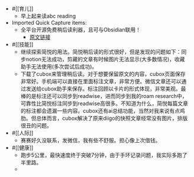 - #[[育儿]]
    - 早上起来读abc reading
- Imported Quick Capture items:
    - 全平台开源免费稍后读利器，且可与Obsidian联用！
        - [原文链接](https://weibo.com/ttarticle/p/show?id=2309404856291217506751)
- #[[技能]]
    - 继续探索简悦的用法。简悦稍后读的形式很好，但是发现的问题如下：同步notion无法成功，剪藏的文章有时候图片无法显示(大多数情况)，收藏助手无法使用(多次尝试后成功)。
    - 下载了cubox来管理稍后读。对于想要保留原文的内容，cubox页面保存非常好。手机端可以直接在里面标注文章，非常方便。微信文章还可以通过发送给cubox助手来保存。标注回顾以卡片的形式体现，非常美观。最棒的是标注还可以同步到readwise，进而同步到我的roam research中，可靠性比简悦标注同步到readwise高很多。不知道为什么，简悦每篇文章的标注都会遗漏一些内容。cubox还有ai总结功能，当然对我来说有点鸡肋。但总体而言，cubox解决了原来diigo的快照文章经常没有图片，排版很丑的问题。
- #[[人际]]
    - 赛赛好久没联系，发微信，我有些不舒服。担心像上次借钱。
- #[[健康]]
    - 跑步5公里，最快速度终于突破7分钟，由于手环记录问题，我实际多跑了半里路。
    -  
